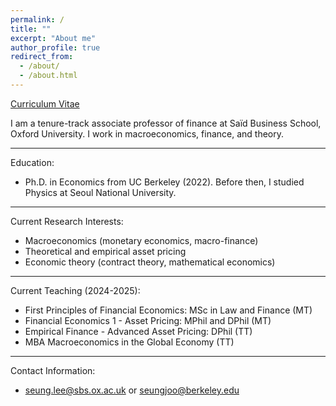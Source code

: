 ```yaml
---
permalink: /
title: ""
excerpt: "About me"
author_profile: true
redirect_from: 
  - /about/
  - /about.html
---
```


[Curriculum Vitae](/files/cv.pdf)




I am a tenure-track associate professor of finance at Saïd Business School, Oxford University. I work in macroeconomics, finance, and theory.

-----

Education:

* Ph.D. in Economics from UC Berkeley (2022). Before then, I studied Physics at Seoul National University.


-----

Current Research Interests:

* Macroeconomics (monetary economics, macro-finance)
* Theoretical and empirical asset pricing
* Economic theory (contract theory, mathematical economics)


-----

Current Teaching (2024-2025):

* First Principles of Financial Economics: MSc in Law and Finance (MT)
* Financial Economics 1 - Asset Pricing: MPhil and DPhil (MT)
* Empirical Finance - Advanced Asset Pricing: DPhil (TT)
* MBA Macroeconomics in the Global Economy (TT)

-----

Contact Information:

* seung.lee@sbs.ox.ac.uk or seungjoo@berkeley.edu
